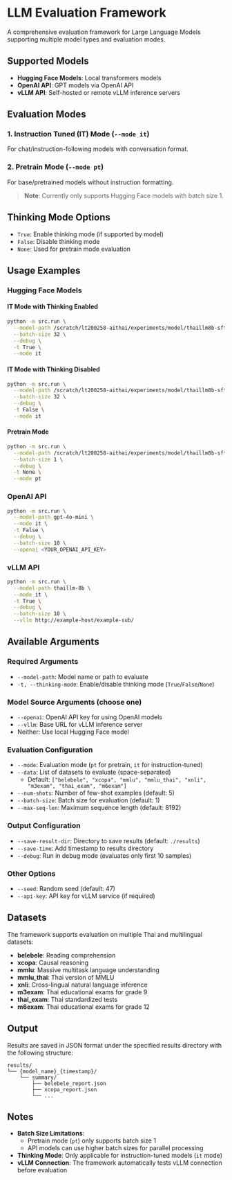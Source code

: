 # LLM Evaluation Framework

A comprehensive evaluation framework for Large Language Models supporting multiple model types and evaluation modes.

## Supported Models

- **Hugging Face Models**: Local transformers models
- **OpenAI API**: GPT models via OpenAI API
- **vLLM API**: Self-hosted or remote vLLM inference servers

## Evaluation Modes

### 1. Instruction Tuned (IT) Mode (`--mode it`)
For chat/instruction-following models with conversation format.

### 2. Pretrain Mode (`--mode pt`)
For base/pretrained models without instruction formatting.
> **Note**: Currently only supports Hugging Face models with batch size 1.

## Thinking Mode Options

- `True`: Enable thinking mode (if supported by model)
- `False`: Disable thinking mode 
- `None`: Used for pretrain mode evaluation

## Usage Examples

### Hugging Face Models

#### IT Mode with Thinking Enabled
```bash
python -m src.run \
  --model-path /scratch/lt200258-aithai/experiments/model/thaillm8b-sft-1 \
  --batch-size 32 \
  --debug \
  -t True \
  --mode it
```

#### IT Mode with Thinking Disabled  
```bash
python -m src.run \
  --model-path /scratch/lt200258-aithai/experiments/model/thaillm8b-sft-1 \
  --batch-size 32 \
  --debug \
  -t False \
  --mode it
```

#### Pretrain Mode
```bash
python -m src.run \
  --model-path /scratch/lt200258-aithai/experiments/model/thaillm8b-sft-1 \
  --batch-size 1 \
  --debug \
  -t None \
  --mode pt
```

### OpenAI API
```bash
python -m src.run \
  --model-path gpt-4o-mini \
  --mode it \
  -t False \
  --debug \
  --batch-size 10 \
  --openai <YOUR_OPENAI_API_KEY>
```

### vLLM API
```bash
python -m src.run \
  --model-path thaillm-8b \
  --mode it \
  -t True \
  --debug \
  --batch-size 10 \
  --vllm http://example-host/example-sub/
```

## Available Arguments

### Required Arguments
- `--model-path`: Model name or path to evaluate
- `-t, --thinking-mode`: Enable/disable thinking mode (`True`/`False`/`None`)

### Model Source Arguments (choose one)
- `--openai`: OpenAI API key for using OpenAI models
- `--vllm`: Base URL for vLLM inference server
- Neither: Use local Hugging Face model

### Evaluation Configuration
- `--mode`: Evaluation mode (`pt` for pretrain, `it` for instruction-tuned)
- `--data`: List of datasets to evaluate (space-separated)
  - Default: `["belebele", "xcopa", "mmlu", "mmlu_thai", "xnli", "m3exam", "thai_exam", "m6exam"]`
- `--num-shots`: Number of few-shot examples (default: 5)
- `--batch-size`: Batch size for evaluation (default: 1)
- `--max-seq-len`: Maximum sequence length (default: 8192)

### Output Configuration
- `--save-result-dir`: Directory to save results (default: `./results`)
- `--save-time`: Add timestamp to results directory
- `--debug`: Run in debug mode (evaluates only first 10 samples)

### Other Options
- `--seed`: Random seed (default: 47)
- `--api-key`: API key for vLLM service (if required)

## Datasets

The framework supports evaluation on multiple Thai and multilingual datasets:

- **belebele**: Reading comprehension
- **xcopa**: Causal reasoning  
- **mmlu**: Massive multitask language understanding
- **mmlu_thai**: Thai version of MMLU
- **xnli**: Cross-lingual natural language inference
- **m3exam**: Thai educational exams for grade 9
- **thai_exam**: Thai standardized tests
- **m6exam**: Thai educational exams for grade 12

## Output

Results are saved in JSON format under the specified results directory with the following structure:
```
results/
└── {model_name}_{timestamp}/
    └── summary/
        ├── belebele_report.json
        ├── xcopa_report.json
        └── ...
```

## Notes

- **Batch Size Limitations**: 
  - Pretrain mode (`pt`) only supports batch size 1
  - API models can use higher batch sizes for parallel processing
- **Thinking Mode**: Only applicable for instruction-tuned models (`it` mode)
- **vLLM Connection**: The framework automatically tests vLLM connection before evaluation
